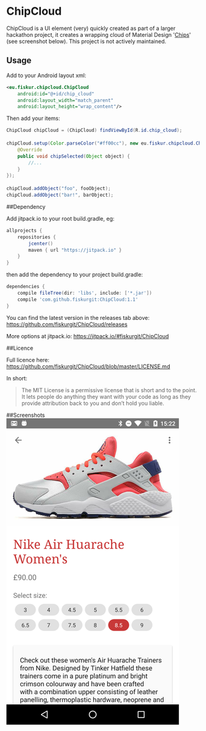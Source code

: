 # ChipCloud

ChipCloud is a UI element (very) quickly created as part of a larger hackathon project, it creates a wrapping cloud of Material Design '[Chips](https://www.google.com/design/spec/components/chips.html)' (see screenshot below). This project is not actively maintained.

## Usage

Add to your Android layout xml:
```xml
<eu.fiskur.chipcloud.ChipCloud
    android:id="@+id/chip_cloud"
    android:layout_width="match_parent"
    android:layout_height="wrap_content"/>
```

Then add your items:
```java
ChipCloud chipCloud = (ChipCloud) findViewById(R.id.chip_cloud);

chipCloud.setup(Color.parseColor("#ff00cc"), new eu.fiskur.chipcloud.ChipListener() {
    @Override
    public void chipSelected(Object object) {
        //...
    }
});

chipCloud.addObject("foo", fooObject);
chipCloud.addObject("bar!", barObject);
```

##Dependency

Add jitpack.io to your root build.gradle, eg:

```groovy
allprojects {
    repositories {
        jcenter()
        maven { url "https://jitpack.io" }
    }
}
```

then add the dependency to your project build.gradle:

```groovy
dependencies {
    compile fileTree(dir: 'libs', include: ['*.jar'])
    compile 'com.github.fiskurgit:ChipCloud:1.1'
}
```
You can find the latest version in the releases tab above: https://github.com/fiskurgit/ChipCloud/releases

More options at jitpack.io: https://jitpack.io/#fiskurgit/ChipCloud

##Licence

Full licence here: https://github.com/fiskurgit/ChipCloud/blob/master/LICENSE.md

In short:

> The MIT License is a permissive license that is short and to the point. It lets people do anything they want with your code as long as they provide attribution back to you and don’t hold you liable.

##Screenshots
![Chip Cloud](screenshot.png)
